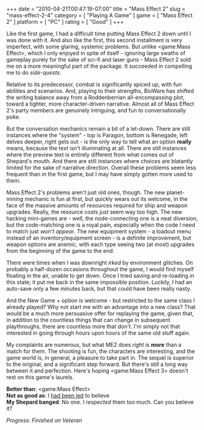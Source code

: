 +++
date = "2010-04-21T00:47:19-07:00"
title = "Mass Effect 2"
slug = "mass-effect-2-4"
category = [ "Playing A Game" ]
game = [ "Mass Effect 2" ]
platform = [ "PC" ]
rating = [ "Good" ]
+++

Like the first game, I had a difficult time putting Mass Effect 2 down until I was done with it.  And also like the first, this second installment is very imperfect, with some glaring, systemic problems.  But <i>un</i>like <game:Mass Effect>, which I only enjoyed in spite of itself - ignoring large swaths of gameplay purely for the sake of sci-fi and laser guns - Mass Effect 2 sold me on a more meaningful part of the package.  It succeeded in compelling me to do <i>side-quests</i>.

Relative to its predecessor, combat is significantly spiced up, with fun abilities and scenarios.  And, playing to their strengths, BioWare has shifted the writing balance away from a Roddenberrian all-encompassing plot, toward a tighter, more character-driven narrative.  Almost all of Mass Effect 2's party members are genuinely intriguing, and fun to conversationally poke.

But the conversation mechanics remain a bit of a let-down.  There are still instances where the "system" - top is Paragon, bottom is Renegade, left delves deeper, right gets out - is the only way to tell what an option <b>really</b> means, because the text isn't illuminating at all.  There are still instances where the preview text is entirely different from what comes out of Shepard's mouth.  And there are still instances where choices are blatantly limited for the sake of narrative direction.  Overall these problems seem less frequent than in the first game, but I may have simply gotten more used to them.

Mass Effect 2's problems aren't just old ones, though.  The new planet-mining mechanic is fun at first, but quickly wears out its welcome, in the face of the massive amounts of resources required for ship and weapon upgrades.  Really, the resource costs just seem way too high.  The new hacking mini-games are - well, the node-connecting one is a neat diversion, but the code-matching one is a royal pain, especially when the code I need to match just <i>won't appear</i>.  The new equipment system - a loadout menu instead of an inventory/equipment screen - is a definite improvement, but weapon options are anemic, with each type seeing two (at most) upgrades from the beginning of the game to the end.

There were times when I was downright <i>irked</i> by environment glitches.  On probably a half-dozen occasions throughout the game, I would find myself floating in the air, unable to get down.  Once I tried saving and re-loading in this state; it put me back in the same impossible position.  Luckily, I had an auto-save only a few minutes back, but that could have been really nasty.

And the New Game + option is welcome - but restricted to the same class I already played?  Why not start me with an advantage into a new class?  That would be a much more persuasive offer for replaying the game, given that, in addition to the countless things that can change in subsequent playthroughs, there are countless more that <i>don't</i>.  I'm simply not that interested in going through hours upon hours of the same old stuff again.

My complaints are numerous, but what ME2 does <i>right</i> is <b>more</b> than a match for them.  The shooting is fun, the characters are interesting, and the game world is, in general, a pleasure to take part in.  The sequel is superior to the original, and a significant step forward.  But there's still a long way between it and perfection.  Here's hoping <game:Mass Effect 3> doesn't rest on this game's laurels.

<b>Better than</b>: <game:Mass Effect>  
<b>Not as good as</b>: I <a href="http://www.metacritic.com/games/platforms/xbox360/masseffect2">had been led</a> to believe  
<b>My Shepard banged</b>: No one.  I <i>respected</i> them too much.  Can you believe it?

<i>Progress: Finished on Veteran</i>